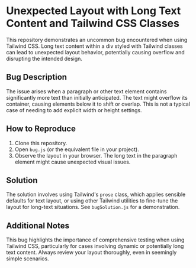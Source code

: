 # Unexpected Layout with Long Text Content and Tailwind CSS Classes

This repository demonstrates an uncommon bug encountered when using Tailwind CSS.  Long text content within a div styled with Tailwind classes can lead to unexpected layout behavior, potentially causing overflow and disrupting the intended design.

## Bug Description

The issue arises when a paragraph or other text element contains significantly more text than initially anticipated.  The text might overflow its container, causing elements below it to shift or overlap. This is not a typical case of needing to add explicit width or height settings.

## How to Reproduce

1. Clone this repository.
2. Open `bug.js` (or the equivalent file in your project).
3. Observe the layout in your browser.  The long text in the paragraph element might cause unexpected visual issues.

## Solution

The solution involves using Tailwind's `prose` class, which applies sensible defaults for text layout, or using other Tailwind utilities to fine-tune the layout for long-text situations.  See `bugSolution.js` for a demonstration.

## Additional Notes

This bug highlights the importance of comprehensive testing when using Tailwind CSS, particularly for cases involving dynamic or potentially long text content.  Always review your layout thoroughly, even in seemingly simple scenarios.